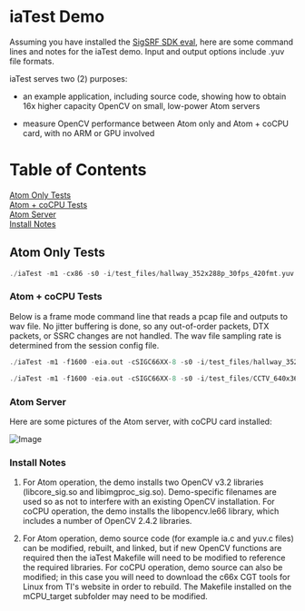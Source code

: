 # iaTest Demo

Assuming you have installed the [SigSRF SDK eval](https://github.com/signalogic/SigSRF_SDK), here are some command lines and notes for the iaTest demo.  Input and output options include .yuv file formats.

iaTest serves two (2) purposes:

 - an example application, including source code, showing how to obtain 16x higher capacity OpenCV on small, low-power Atom servers
 
 - measure OpenCV performance between Atom only and Atom + coCPU card, with no ARM or GPU involved

# Table of Contents

[Atom Only Tests](#AtomTests)<br/>
[Atom + coCPU Tests](#coCPUTests)<br/>
[Atom Server](#AtomServer)<br/>
[Install Notes](#InstallNotes)<br/>

<a name="AtomTests"></a>
## Atom Only Tests

```C
./iaTest -m1 -cx86 -s0 -i/test_files/hallway_352x288p_30fps_420fmt.yuv -x352 -y288 -ohallway_test.yuv -l0x01000003
```
<a name="coCPUTests"></a>
### Atom + coCPU Tests


Below is a frame mode command line that reads a pcap file and outputs to wav file.  No jitter buffering is done, so any out-of-order packets, DTX packets, or SSRC changes are not handled.  The wav file sampling rate is determined from the session config file.

```C
./iaTest -m1 -f1600 -eia.out -cSIGC66XX-8 -s0 -i/test_files/hallway_352x288p_30fps_420fmt.yuv -x352 -y288 -ohallway_test.yuv -l0x01000003

./iaTest -m1 -f1600 -eia.out -cSIGC66XX-8 -s0 -i/test_files/CCTV_640x360p_30fps_420fmt.yuv -x640 -y360 -occtv_test.yuv -l0x01100003
```

<a name="AtomServer"></a>
### Atom Server

Here are some pictures of the Atom server, with coCPU card installed:

![Image](https://github.com/signalogic/SigSRF_SDK/blob/master/images/session_config_pcap_terminology.png?raw=true "session config file and pcap terminology -- remote vs. local, src vs. dest")



<a name="InstallNotes"></a>
### Install Notes

1) For Atom operation, the demo installs two OpenCV v3.2 libraries (libcore_sig.so and libimgproc_sig.so).  Demo-specific filenames are used so as not to interfere with an existing OpenCV installation.  For coCPU operation, the demo installs the libopencv.le66 library, which includes a number of OpenCV 2.4.2 libraries.

2) For Atom operation, demo source code (for example ia.c and yuv.c files) can be modified, rebuilt, and linked, but if new OpenCV functions are required then the iaTest Makefile will need to be modified to reference the required libraries.  For coCPU operation, demo source can also be modified; in this case you will need to download the c66x CGT tools for Linux from TI's website in order to rebuild.  The Makefile installed on the mCPU_target subfolder may need to be modified.
